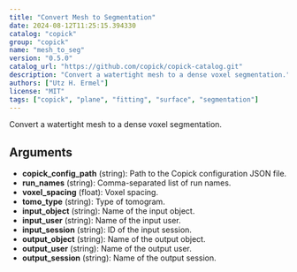 ```yaml
---
title: "Convert Mesh to Segmentation"
date: 2024-08-12T11:25:15.394330
catalog: "copick"
group: "copick"
name: "mesh_to_seg"
version: "0.5.0"
catalog_url: "https://github.com/copick/copick-catalog.git"
description: "Convert a watertight mesh to a dense voxel segmentation."
authors: ["Utz H. Ermel"]
license: "MIT"
tags: ["copick", "plane", "fitting", "surface", "segmentation"]
---
```


Convert a watertight mesh to a dense voxel segmentation.

## Arguments

- **copick_config_path** (string): Path to the Copick configuration JSON file.
- **run_names** (string): Comma-separated list of run names.
- **voxel_spacing** (float): Voxel spacing.
- **tomo_type** (string): Type of tomogram.
- **input_object** (string): Name of the input object.
- **input_user** (string): Name of the input user.
- **input_session** (string): ID of the input session.
- **output_object** (string): Name of the output object.
- **output_user** (string): Name of the output user.
- **output_session** (string): Name of the output session.

